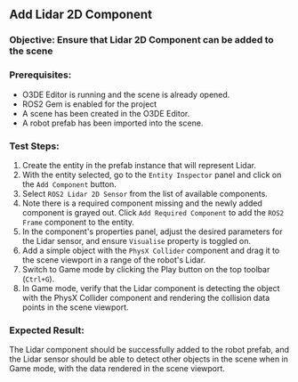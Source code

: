 ## Add Lidar 2D Component

### Objective: Ensure that Lidar 2D Component can be added to the scene

### Prerequisites:

- O3DE Editor is running and the scene is already opened.
- ROS2 Gem is enabled for the project
- A scene has been created in the O3DE Editor.
- A robot prefab has been imported into the scene.

### Test Steps:

1. Create the entity in the prefab instance that will represent Lidar.
2. With the entity selected, go to the `Entity Inspector` panel and click on the `Add Component` button.
3. Select `ROS2 Lidar 2D Sensor` from the list of available components.
4. Note there is a required component missing and the newly added component is grayed out. Click `Add Required Component` to add the `ROS2 Frame` component to the entity.
5. In the component's properties panel, adjust the desired parameters for the Lidar sensor, and ensure `Visualise` property is toggled on.
6. Add a simple object with the `PhysX Collider` component and drag it to the scene viewport in a range of the robot's Lidar.
7. Switch to Game mode by clicking the Play button on the top toolbar (`Ctrl+G`).
8. In Game mode, verify that the Lidar component is detecting the object with the PhysX Collider component and rendering the collision data points in the scene viewport.

### Expected Result:

The Lidar component should be successfully added to the robot prefab, and the Lidar sensor should be able to detect other objects in the scene when in Game mode, with the data rendered in the scene viewport.

